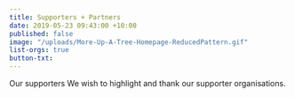 ```yaml
---
title: Supporters + Partners
date: 2019-05-23 09:43:00 +10:00
published: false
image: "/uploads/More-Up-A-Tree-Homepage-ReducedPattern.gif"
list-orgs: true
button-txt: 
---
```


Our supporters
We wish to highlight and thank our supporter organisations.